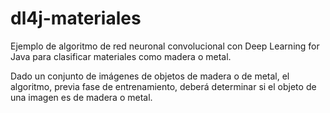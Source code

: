 # dl4j-materiales
Ejemplo de algoritmo de red neuronal convolucional con Deep Learning for Java para clasificar materiales como madera o metal.

Dado un conjunto de imágenes de objetos de madera o de metal, el algoritmo, previa fase de entrenamiento, deberá determinar si el objeto de una imagen es de madera o metal.
